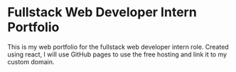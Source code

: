 # Fullstack Web Developer Intern Portfolio

This is my web portfolio for the fullstack web developer intern role. Created using react, I will use GitHub pages to use the free hosting and link it to my custom domain.